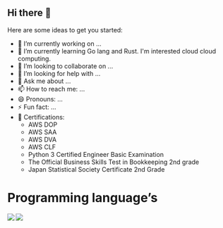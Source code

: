   ## Hi there 👋

Here are some ideas to get you started:

- 🔭 I’m currently working on ...
- 🌱 I’m currently learning Go lang and Rust. I'm interested cloud cloud computing.
- 👯 I’m looking to collaborate on ...
- 🤔 I’m looking for help with ...
- 💬 Ask me about ...
- 📫 How to reach me: ...
- 😄 Pronouns: ...
- ⚡ Fun fact: ...
- 📑 Certifications:
  - AWS DOP
  - AWS SAA
  - AWS DVA
  - AWS CLF
  - Python 3 Certified Engineer Basic Examination
  - The Official Business Skills Test in Bookkeeping 2nd grade
  - Japan Statistical Society Certificate 2nd Grade


# Programming language’s 

<a href="https://github.com/anuraghazra/github-readme-stats">
  <img align="left" src="https://github-readme-stats.vercel.app/api?username=GoatSpike&count_private=true" />
</a>
<a href="https://github.com/anuraghazra/github-readme-stats">
  <img align="left" src="https://github-readme-stats.vercel.app/api/top-langs/?username=GoatSpike" />
</a>

